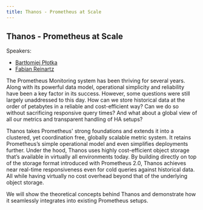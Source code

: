 ```yaml
---
title: Thanos - Prometheus at Scale
---
```


## Thanos - Prometheus at Scale

Speakers:

* [Bartłomiej Płotka](/2018-munich/speakers/bartek-plotka/)
* [Fabian Reinartz](/2018-munich/speakers/fabian-reinartz/)

The Prometheus Monitoring system has been thriving for several years. Along with its powerful data model, operational simplicity and reliability have been a key factor in its success. However, some questions were still largely unaddressed to this day. How can we store historical data at the order of petabytes in a reliable and cost-efficient way? Can we do so without sacrificing responsive query times? And what about a global view of all our metrics and transparent handling of HA setups?

Thanos takes Prometheus' strong foundations and extends it into a clustered, yet coordination free, globally scalable metric system. It retains Prometheus’s simple operational model and even simplifies deployments further. Under the hood, Thanos uses highly cost-efficient object storage that’s available in virtually all environments today. By building directly on top of the storage format introduced with Prometheus 2.0, Thanos achieves near real-time responsiveness even for cold queries against historical data. All while having virtually no cost overhead beyond that of the underlying object storage.

We will show the theoretical concepts behind Thanos and demonstrate how it seamlessly integrates into existing Prometheus setups.
